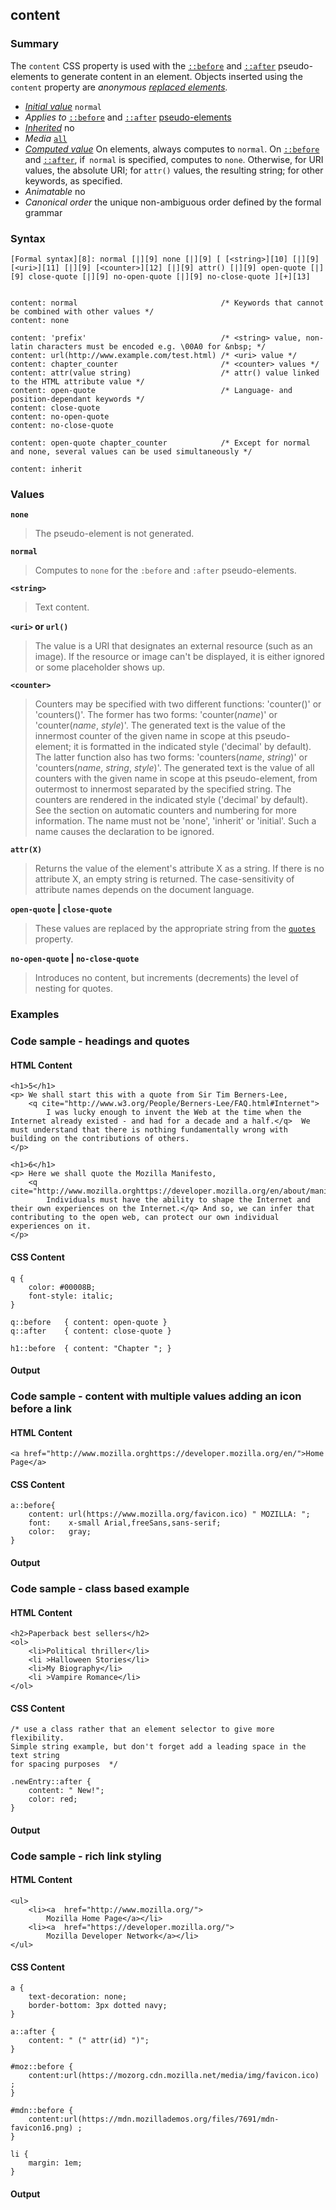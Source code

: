 ## content

### Summary

The `content` CSS property is used with the [`::before`][0] and [`::after`][1] pseudo-elements to generate content in an element. Objects inserted using the `content` property are _anonymous [replaced elements][2]._

* _[Initial value][3]_ `normal` 
* _Applies to_ [`::before`][0] and [`::after`][1] [pseudo-elements][4] 
* _[Inherited][5]_ no 
* _Media_ [`all`][6] 
* _[Computed value][7]_ On elements, always computes to `normal`. On [`::before`][0] and [`::after`][1], if` normal` is specified, computes to `none`. Otherwise, for URI values, the absolute URI; for `attr()` values, the resulting string; for other keywords, as specified. 
* _Animatable_ no 
* _Canonical order_ the unique non-ambiguous order defined by the formal grammar

### Syntax

    [Formal syntax][8]: normal [|][9] none [|][9] [ [<string>][10] [|][9] [<uri>][11] [|][9] [<counter>][12] [|][9] attr() [|][9] open-quote [|][9] close-quote [|][9] no-open-quote [|][9] no-close-quote ][+][13]
    

    content: normal                                /* Keywords that cannot be combined with other values */
    content: none
    
    content: 'prefix'                              /* <string> value, non-latin characters must be encoded e.g. \00A0 for &nbsp; */
    content: url(http://www.example.com/test.html) /* <uri> value */
    content: chapter_counter                       /* <counter> values */
    content: attr(value string)                    /* attr() value linked to the HTML attribute value */
    content: open-quote                            /* Language- and position-dependant keywords */
    content: close-quote
    content: no-open-quote
    content: no-close-quote
    
    content: open-quote chapter_counter            /* Except for normal and none, several values can be used simultaneously */
    
    content: inherit
    

### Values

**`none`**

> The pseudo-element is not generated.

**`normal`**

> Computes to `none` for the `:before` and `:after` pseudo-elements.

**`<string>`**

> Text content.

**`<uri>` or `url()`**

> The value is a URI that designates an external resource (such as an image). If the resource or image can't be displayed, it is either ignored or some placeholder shows up.

**`<counter>`**

> Counters may be specified with two different functions: 'counter()' or 'counters()'. The former has two forms: 'counter(_name_)' or 'counter(_name_, _style_)'. The generated text is the value of the innermost counter of the given name in scope at this pseudo-element; it is formatted in the indicated style ('decimal' by default). The latter function also has two forms: 'counters(_name_, _string_)' or 'counters(_name_, _string_, _style_)'. The generated text is the value of all counters with the given name in scope at this pseudo-element, from outermost to innermost separated by the specified string. The counters are rendered in the indicated style ('decimal' by default). See the section on automatic counters and numbering for more information. The name must not be 'none', 'inherit' or 'initial'. Such a name causes the declaration to be ignored.

**`attr(X)`**

> Returns the value of the element's attribute X as a string. If there is no attribute X, an empty string is returned. The case-sensitivity of attribute names depends on the document language.

**`open-quote` | `close-quote`**

> These values are replaced by the appropriate string from the [`quotes`][14] property.

**`no-open-quote` | `no-close-quote`**

> Introduces no content, but increments (decrements) the level of nesting for quotes.

### Examples

### Code sample - headings and quotes

#### HTML Content

    <h1>5</h1>
    <p> We shall start this with a quote from Sir Tim Berners-Lee,
        <q cite="http://www.w3.org/People/Berners-Lee/FAQ.html#Internet">
            I was lucky enough to invent the Web at the time when the Internet already existed - and had for a decade and a half.</q>  We must understand that there is nothing fundamentally wrong with building on the contributions of others.
    </p>
    
    <h1>6</h1>
    <p> Here we shall quote the Mozilla Manifesto,
        <q cite="http://www.mozilla.orghttps://developer.mozilla.org/en/about/manifesto/">
            Individuals must have the ability to shape the Internet and their own experiences on the Internet.</q> And so, we can infer that contributing to the open web, can protect our own individual experiences on it.
    </p>

#### CSS Content

    q {
        color: #00008B;
        font-style: italic;
    }
    
    q::before   { content: open-quote }
    q::after    { content: close-quote }
    
    h1::before  { content: "Chapter "; }

#### Output

### Code sample - content with multiple values adding an icon before a link

#### HTML Content

    <a href="http://www.mozilla.orghttps://developer.mozilla.org/en/">Home Page</a>

#### CSS Content

    a::before{
        content: url(https://www.mozilla.org/favicon.ico) " MOZILLA: ";
        font:    x-small Arial,freeSans,sans-serif;
        color:   gray;
    }

#### Output

### Code sample - class based example

#### HTML Content

    <h2>Paperback best sellers</h2>
    <ol>
        <li>Political thriller</li>
        <li >Halloween Stories</li>
        <li>My Biography</li>    
        <li >Vampire Romance</li>
    </ol>

#### CSS Content

    /* use a class rather that an element selector to give more flexibility.
    Simple string example, but don't forget add a leading space in the text string
    for spacing purposes  */
    
    .newEntry::after {
        content: " New!";
        color: red;
    }

#### Output

### Code sample - rich link styling

#### HTML Content

    <ul>
        <li><a  href="http://www.mozilla.org/">
            Mozilla Home Page</a></li>
        <li><a  href="https://developer.mozilla.org/">
            Mozilla Developer Network</a></li>
    </ul>

#### CSS Content

    a {
        text-decoration: none;
        border-bottom: 3px dotted navy;
    }
    
    a::after {
        content: " (" attr(id) ")";
    }
    
    #moz::before {
        content:url(https://mozorg.cdn.mozilla.net/media/img/favicon.ico) ;
    }
    
    #mdn::before {
        content:url(https://mdn.mozillademos.org/files/7691/mdn-favicon16.png) ;
    }
    
    li {
        margin: 1em;
    }
    
    

#### Output



[0]: https://developer.mozilla.org/en/docs/Web/CSS/::before "::before creates a pseudo-element that is the first child of the element matched. It is often used to add cosmetic content to an element by using the content property. This element is inline by default."
[1]: https://developer.mozilla.org/en/docs/Web/CSS/::after "The CSS ::after pseudo-element matches a virtual last child of the selected element. It is typically used to add cosmetic content to an element by using the content CSS property. This element is inline by default."
[2]: https://developer.mozilla.org/en/docs/CSS/Replaced_element "CSS/Replaced_element"
[3]: https://developer.mozilla.org/en/docs/CSS/initial_value
[4]: https://developer.mozilla.org/en/docs/CSS/Pseudo-elements "https://developer.mozilla.org/en/docs/CSS/Pseudo-elements"
[5]: https://developer.mozilla.org/en/docs/CSS/inheritance
[6]: https://developer.mozilla.org/en/docs/CSS/@media#Media_groups
[7]: https://developer.mozilla.org/en/docs/CSS/computed_value
[8]: https://developer.mozilla.org/en/docs/CSS/Value_definition_syntax "CSS/Value_definition_syntax"
[9]: https://developer.mozilla.org/en/docs/CSS/Value_definition_syntax#Single_bar "Single bar: The two entities are optional, but exactly one must be present."
[10]: https://developer.mozilla.org/en/docs/Web/CSS/string
[11]: https://developer.mozilla.org/en/docs/CSS/CSS_values_syntax#syntax-uri "Tooltip not found in DB."
[12]: https://developer.mozilla.org/en/docs/CSS/CSS_values_syntax#syntax-counter "Tooltip not found in DB."
[13]: https://developer.mozilla.org/en/docs/CSS/Value_definition_syntax#Plus_(.2B) "Plus multiplier: The previous entity may appear 1 or several times."
[14]: https://developer.mozilla.org/en/docs/Web/CSS/quotes "The quotes CSS property indicates how user agents should render quotation marks."